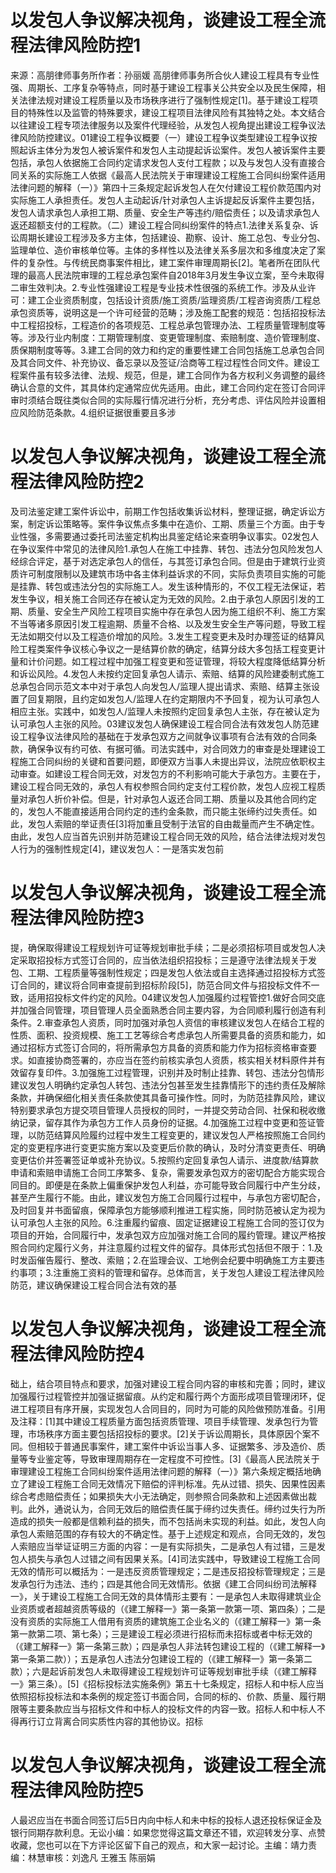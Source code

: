 # 以发包人争议解决视角，谈建设工程全流程法律风险防控1

来源：高朋律师事务所作者：孙丽媛 高朋律师事务所合伙人建设工程具有专业性强、周期长、工序复杂等特点，同时基于建设工程事关公共安全以及民生保障，相关法律法规对建设工程质量以及市场秩序进行了强制性规定[1]。基于建设工程项目的特殊性以及监管的特殊要求，建设工程项目法律风险有其独特之处。本文结合以往建设工程专项法律服务以及案件代理经验，从发包人视角提出建设工程争议法律风险防控建议。01建设工程争议概要（一）建设工程争议类型建设工程争议按照起诉主体分为发包人被诉案件和发包人主动提起诉讼案件。发包人被诉案件主要包括，承包人依据施工合同约定请求发包人支付工程款；以及与发包人没有直接合同关系的实际施工人依据《最高人民法院关于审理建设工程施工合同纠纷案件适用法律问题的解释（一）》第四十三条规定起诉发包人在欠付建设工程价款范围内对实际施工人承担责任。发包人主动起诉/针对承包人主诉提起反诉案件主要包括，发包人请求承包人承担工期、质量、安全生产等违约/赔偿责任；以及请求承包人返还超额支付的工程款。（二）建设工程合同纠纷案件的特点1.法律关系复杂、诉讼周期长建设工程涉及多方主体，包括建设、勘察、设计、施工总包、专业分包、监理单位、造价审核单位等。主体的多样性以及法律关系多层次和多维度决定了案件的复杂性。与传统民商事案件相比，建工案件审理周期长[2]。笔者所在团队代理的最高人民法院审理的工程总承包案件自2018年3月发生争议立案，至今未取得二审生效判决。2.专业性强建设工程是专业技术性很强的系统工作。涉及从业许可：建工企业资质制度，包括设计资质/施工资质/监理资质/工程咨询资质/工程总承包资质等，说明这是一个许可经营的范畴；涉及施工配套的规范：包括招投标法中工程招投标，工程造价的各项规范、工程总承包管理办法、工程质量管理制度等等。涉及行业内制度：工期管理制度、变更管理制度、索赔制度、造价管理制度、质保期制度等等。3.建工合同的效力和约定的重要性建工合同包括施工总承包合同及其合同文件、补充协议、备忘录以及签证/洽商等工程过程性合同文件。建设工程案件虽有较多法律、法规、规范，但是，建工合同作为各方权利义务调整的最终确认合意的文件，其具体约定通常应优先适用。由此，建工合同约定在签订合同评审时须结合既往类似合同的实际履行情况进行分析，充分考虑、评估风险并设置相应风险防范条款。4.组织证据很重要且多涉

# 以发包人争议解决视角，谈建设工程全流程法律风险防控2

及司法鉴定建工案件诉讼中，前期工作包括收集诉讼材料，整理证据，确定诉讼方案，制定诉讼策略等。案件争议焦点多集中在造价、工期、质量三个方面。由于专业性强，多需要通过委托司法鉴定机构出具鉴定结论来查明争议事实。02发包人在争议案件中常见的法律风险1.承包人在施工中挂靠、转包、违法分包风险发包人经综合评定，基于对选定承包人的信任，与其签订承包合同。但是由于建筑行业资质许可制度限制以及建筑市场中各主体利益诉求的不同，实际负责项目实施的可能是挂靠、转包或违法分包的实际施工人。发生该种情形的，不仅工程无法保证，若发生争议，相关施工合同还存在被认定为无效的风险。2.由于承包人原因引发的工期、质量、安全生产风险工程项目实施中存在承包人因为施工组织不利、施工方案不当等诸多原因引发工程逾期、质量不合格、以及发生安全生产等问题，导致工程无法如期交付以及工程造价增加的风险。3.发生工程变更未及时办理签证的结算风险工程类案件争议核心争议之一是结算价款的确定，结算分歧大多包括工程变更计量和计价问题。如工程过程中加强工程变更和签证管理，将较大程度降低结算分析和诉讼风险。4.发包人未按约定回复承包人请示、索赔、结算的风险建委制式施工总承包合同示范文本中对于承包人向发包人/监理人提出请求、索赔、结算主张设置了回复期限，且约定如发包人/监理人在约定期限内不予回复，视为认可承包人相应主张。实践中，如发包人/监理人未按照约定回复承包人主张，存在被认定为认可承包人主张的风险。03建议发包人确保建设工程合同合法有效发包人防范建设工程争议法律风险的基础在于发承包双方之间就争议事项有合法有效的合同条款，确保争议有约可依、有据可循。司法实践中，对合同效力的审查是处理建设工程施工合同纠纷的关键和首要问题，即便双方当事人未提出异议，法院应依职权主动审查。如建设工程合同无效，对发包方的不利影响可能大于承包方。主要在于，建设工程合同无效的，承包人有权参照合同约定支付工程价款，发包人应视工程质量对承包人折价补偿。但是，针对承包人返还合同工期、质量以及其他合同约定的，发包人不能直接适用合同约定的违约金条款，而只能主张缔约过失责任。如此，发包人索赔的举证责任[3]将加重且受制于法官的自由裁量而产生不确定性。由此，发包人应当首先识别并防范建设工程合同无效的风险，结合法律法规对发包人行为的强制性规定[4]，建议发包人：一是落实发包前

# 以发包人争议解决视角，谈建设工程全流程法律风险防控3

提，确保取得建设工程规划许可证等规划审批手续；二是必须招标项目或发包人决定采取招投标方式签订合同的，应当依法组织招投标；三是遵守法律法规关于发包、工期、工程质量等强制性规定；四是发包人依法或自主选择通过招投标方式签订合同的，建议将合同审查提前到招标阶段[5]，防范合同文件与招投标文件不一致，适用招投标文件约定的风险。04建议发包人加强履约过程管控1.做好合同交底并加强合同管理，项目管理人员全面熟悉合同主要内容，为合同顺利履行创造有利条件。2.审查承包人资质，同时加强对承包人资信的审核建议发包人在结合工程的性质、面积、投资规模、施工工艺等综合考虑承包人所需要具备的资质和能力，如通过招标方式签订合同的，将所需承包方具备的资质和能力作为招标资格审查要求。如直接协商签署的，亦应当在签约前核实承包人资质，核实相关材料原件并有效留存复印件。3.加强施工过程管理，识别并及时制止挂靠、转包、违法分包情形建议发包人明确约定承包人转包、违法分包甚至发生挂靠情形下的违约责任及解除条款，并确保细化相关责任条款使其具备可操作性。同时，为防范挂靠风险，建议特别要求承包方提交项目管理人员授权的同时，一并提交劳动合同、社保和税收缴纳记录，留存其作为承包方工作人员身份的证据。4.加强施工过程中变更和签证管理，以防范结算风险履约过程中发生工程变更的，建议发包人严格按照施工合同约定的变更程序进行变更实施方案以及变更后价款的确认，及时分清变更责任、明确变更估价并签署签证单或补充协议。5.按照约定回复承包人请示、进度款/结算款申请和索赔申请施工合同工序繁多、复杂，需要发承包双方的密切配合方能实现合同目的。即便是在条款上偏重保护发包人利益，亦可能导致合同履行中产生分歧，甚至产生履行不能。由此，建议发包方施工合同履行过程中，与承包方密切配合，及时回复并书面留痕，保障承包方能够顺利推进工程实施，同时防范被认定为视为认可承包人主张的风险。6.注重履约留痕、固定证据建设工程施工合同的签订仅为项目的开始，合同履行中，发承包双方应加强对施工合同的履约管理。建议严格按照合同约定履行义务，并注意履约过程文件的留存。具体形式包括但不限于：1.及时发函催告履行、整改、索赔；2.在监理会议、工地例会纪要中明确施工方主要违约事项；3.注重施工资料的管理和留存。总体而言，关于发包人建设工程法律风险防范，建议确保建设工程合同合法有效的基

# 以发包人争议解决视角，谈建设工程全流程法律风险防控4

础上，结合项目特点和要求，加强对建设工程合同内容的审核和完善；同时，建议加强履行过程管控并加强证据留痕。从约定和履行两个方面形成项目管理闭环，促进工程项目有序开展，实现发包人合同目的，同时为可能的风险做预防准备。引用及注释：[1]其中建设工程质量方面包括资质管理、项目手续管理、发承包行为管理，市场秩序方面主要包括招投标的要求。[2]关于诉讼周期长，具体原因个案不同。但相较于普通民事案件，建工案件中诉讼当事人多、证据繁多、涉及造价、质量等专业鉴定等，导致审理周期存在一定程度不可控性。[3]《最高人民法院关于审理建设工程施工合同纠纷案件适用法律问题的解释（一）》第六条规定概括地确立了建设工程施工合同无效情况下赔偿的评判标准。先从过错、损失、因果性因素综合考虑赔偿责任；如果损失大小无法确定，则参照合同条款和上述因素做出裁判。此外，通说认为，合同无效后的赔偿责任属于缔约过失责任。缔约过失行为所造成的损失一般都是信赖利益的损失，而不包括尚未实现的利益。如此，发包人向承包人索赔范围的存有较大的不确定性。基于上述规定和观点，合同无效的，发包人索赔应当举证证明三方面的内容：一是有实际损失，二是承包人有过错，三是发包人损失与承包人过错之间有因果关系。[4]司法实践中，导致建设工程施工合同无效的情形可以概括为：一是违反资质管理规定；二是违反招投标管理规定；三是发承包行为违法、违约；四是其他合同无效情形。依据《建工合同纠纷司法解释一》，关于建设工程施工合同无效的具体情形主要有：一是承包人未取得建筑业企业资质或者超越资质等级的（《建工解释一》第一条第一款第一项、第四条）；二是没有资质的实际施工人借用有资质的建筑施工企业名义的（《建工解释一》第一条第一款第二项、第七条）；三是建设工程必须进行招标而未招标或者中标无效的（《建工解释一》第一条第三款）；四是承包人非法转包建设工程的（《建工解释一》第一条第二款））；五是承包人违法分包建设工程的（《建工解释一》第一条第二款）；六是起诉前发包人未取得建设工程规划许可证等规划审批手续（《建工解释一》第三条）。[5]《招标投标法实施条例》第五十七条规定，招标人和中标人应当依照招标投标法和本条例的规定签订书面合同，合同的标的、价款、质量、履行期限等主要条款应当与招标文件和中标人的投标文件的内容一致。招标人和中标人不得再行订立背离合同实质性内容的其他协议。招标

# 以发包人争议解决视角，谈建设工程全流程法律风险防控5

人最迟应当在书面合同签订后5日内向中标人和未中标的投标人退还投标保证金及银行同期存款利息。无讼小编：如果您觉得这篇文章还不错，欢迎转发分享、点赞收藏，您也可以在下方评论区留下自己的观点，和大家一起讨论。主编：靖力责编：林慧审核：刘逸凡 王雅玉 陈丽娟 

